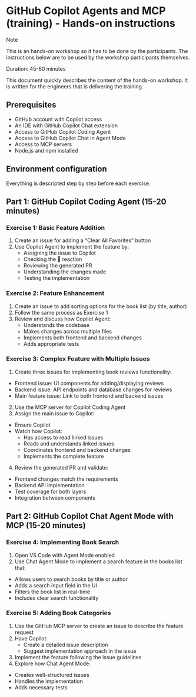 # GitHub Copilot Agents and MCP (training) - Hands-on instructions

> [!NOTE]
> This is an hands-on workshop so it has to be done by the participants. The instructions below are to be used by the workshop participants themselves.

Duration: 45-60 minutes

This document quickly describes the content of the hands-on workshop. It is written for the engineers that is delivering the training.

## Prerequisites

- GitHub account with Copilot access
- An IDE with GitHub Copilot Chat extension
- Access to GitHub Copilot Coding Agent
- Access to GitHub Copilot Chat in Agent Mode
- Access to MCP servers
- Node.js and npm installed

## Environment configuration

Everything is descripted step by step before each exercise.

## Part 1: GitHub Copilot Coding Agent (15-20 minutes)

### Exercise 1: Basic Feature Addition

1. Create an issue for adding a "Clear All Favorites" button
2. Use Copilot Agent to implement the feature by:
   - Assigning the issue to Copilot
   - Checking the 👀 reaction
   - Reviewing the generated PR
   - Understanding the changes made
   - Testing the implementation

### Exercise 2: Feature Enhancement

1. Create an issue to add sorting options for the book list (by title, author)
2. Follow the same process as Exercise 1
3. Review and discuss how Copilot Agent:
   - Understands the codebase
   - Makes changes across multiple files
   - Implements both frontend and backend changes
   - Adds appropriate tests

### Exercise 3: Complex Feature with Multiple Issues

1. Create three issues for implementing book reviews functionality:
  - Frontend issue: UI components for adding/displaying reviews
  - Backend issue: API endpoints and database changes for reviews
  - Main feature issue: Link to both frontend and backend issues
2. Use the MCP server for Copilot Coding Agent
3. Assign the main issue to Copilot:
  - Ensure Copilot
  - Watch how Copilot:
    * Has access to read linked issues
    * Reads and understands linked issues
    * Coordinates frontend and backend changes
    * Implements the complete feature
4. Review the generated PR and validate:
  - Frontend changes match the requirements
  - Backend API implementation
  - Test coverage for both layers
  - Integration between components

## Part 2: GitHub Copilot Chat Agent Mode with MCP (15-20 minutes)

### Exercise 4: Implementing Book Search

1. Open VS Code with Agent Mode enabled
2. Use Chat Agent Mode to implement a search feature in the books list that:
  - Allows users to search books by title or author
  - Adds a search input field in the UI
  - Filters the book list in real-time
  - Includes clear search functionality

### Exercise 5: Adding Book Categories

1. Use the GitHub MCP server to create an issue to describe the feature request
2. Have Copilot:
   - Create a detailed issue description
   - Suggest implementation approach in the issue
3. Implement the feature following the issue guidelines
4. Explore how Chat Agent Mode:
  - Creates well-structured issues
  - Handles the implementation
  - Adds necessary tests
